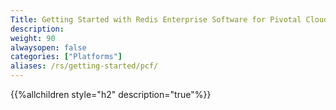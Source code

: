 ```yaml
---
Title: Getting Started with Redis Enterprise Software for Pivotal Cloud Foundry (PCF)
description: 
weight: 90
alwaysopen: false
categories: ["Platforms"]
aliases: /rs/getting-started/pcf/
---
```


{{%allchildren style="h2" description="true"%}}
